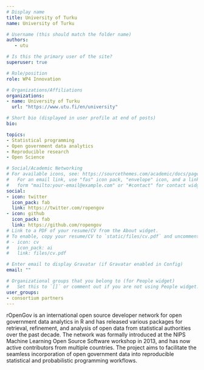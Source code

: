 ```yaml
---
# Display name
title: University of Turku
name: University of Turku

# Username (this should match the folder name)
authors:
   - utu

# Is this the primary user of the site?
superuser: true

# Role/position
role: WP4 Innovation

# Organizations/Affiliations
organizations:
- name: University of Turku
  url: "https://www.utu.fi/en/university"  

# Short bio (displayed in user profile at end of posts)
bio: 

topics:
- Statistical programming
- Open government data analytics
- Reproducible research
- Open Science

# Social/Academic Networking
# For available icons, see: https://sourcethemes.com/academic/docs/page-builder/#icons
#   For an email link, use "fas" icon pack, "envelope" icon, and a link in the
#   form "mailto:your-email@example.com" or "#contact" for contact widget.
social:
- icon: twitter
  icon_pack: fab
  link: https://twitter.com/ropengov
- icon: github
  icon_pack: fab
  link: https://github.com/ropengov
# Link to a PDF of your resume/CV from the About widget.
# To enable, copy your resume/CV to `static/files/cv.pdf` and uncomment the lines below.
# - icon: cv
#   icon_pack: ai
#   link: files/cv.pdf

# Enter email to display Gravatar (if Gravatar enabled in Config)
email: ""

# Organizational groups that you belong to (for People widget)
#   Set this to `[]` or comment out if you are not using People widget.
user_groups:
- consortium partners
---
```


rOpenGov is an international open source developer network for open government data analytics in R and has released various packages for retrieval, refinement, and analysis of open data from statistical authorities over the past decade. The network was formally introduced at the NIPS Machine Learning Open Source Software workshop in 2013, and has now active contributors from multiple countries. The project aims to facilitate the seamless incorporation of open government data into reproducible statistical and probabilistic programming workflows.
